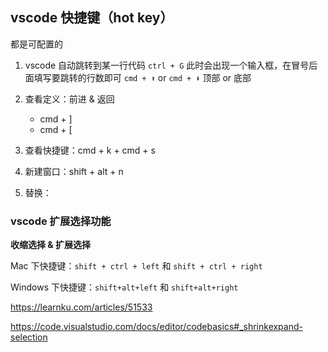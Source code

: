 ## vscode 快捷键（hot key）

都是可配置的

1. vscode 自动跳转到某一行代码
   `ctrl + G` 此时会出现一个输入框，在冒号后面填写要跳转的行数即可
   `cmd + ⬆️` or `cmd + ⬇️` 顶部 or 底部
   
2. 查看定义：前进 & 返回
   * cmd + ]
   * cmd + [

3. 查看快捷键：cmd + k + cmd + s

4. 新建窗口：shift + alt + n

5. 替换：





### vscode 扩展选择功能

**收缩选择 & 扩展选择**



Mac 下快捷键：`shift + ctrl + left` 和 `shift + ctrl + right`

Windows 下快捷键：`shift+alt+left` 和 `shift+alt+right`





https://learnku.com/articles/51533

https://code.visualstudio.com/docs/editor/codebasics#_shrinkexpand-selection




